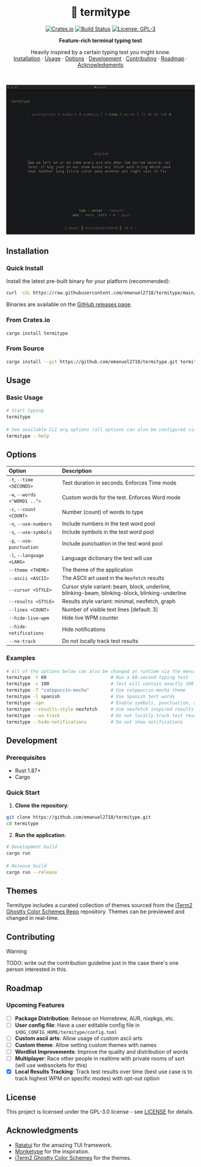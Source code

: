 <div align="center">

# 🦀 termitype

[![Crates.io](https://img.shields.io/crates/v/termitype.svg)](https://crates.io/crates/termitype)
[![Build Status](https://github.com/emanuel2718/termitype/workflows/CI/badge.svg)](https://github.com/emanuel2718/termitype/actions)
[![License: GPL-3](https://img.shields.io/badge/License-GPL3-blue.svg)](https://opensource.org/license/GPL-3.0)

**Feature-rich terminal typing test**

<p align="center">
    Heavily inspired by a certain typing test you might know.
    <br />
    <a href="#installation">Installation</a>
    ·
    <a href="#usage">Usage</a>
    ·
    <a href="#options">Options</a>
    ·
    <a href="#development">Development</a>
    ·
    <a href="#contributing">Contributing</a>
    ·
    <a href="#roadmap">Roadmap</a>
    ·
    <a href="#acknowledgments">Acknowledgments</a>
  </p>
</p>
</div>

<br />
<p align="center">
  <img src="https://raw.githubusercontent.com/emanuel2718/termitype/main/assets/demo.gif" alt="Termitype demo" width="600">
</p>

## Installation

### Quick Install

Install the latest pre-built binary for your platform (recommended):

```sh
curl -sSL https://raw.githubusercontent.com/emanuel2718/termitype/main/scripts/install.sh | bash
```

Binaries are available on the [GitHub releases page](https://github.com/emanuel2718/termitype/releases).

### From Crates.io

```sh
cargo install termitype
```

### From Source

```sh
cargo install --git https://github.com/emanuel2718/termitype.git termitype
```


## Usage

### Basic Usage

```sh
# Start typing
termitype

# See available CLI arg options (all options can also be configured via the in-game menu)
termitype --help
```

## Options

| Option                          | Description                                                                                     |
| :------------------------------ | :---------------------------------------------------------------------------------------------- |
| `-t`, `--time <SECONDS>`        | Test duration in seconds. Enforces Time mode                                                    |
| `-w`, `--words <"WORD1 ..">`    | Custom words for the test. Enforces Word mode                                                   |
| `-c`, `--count <COUNT>`         | Number (count) of words to type                                                                 |
| `-n`, `--use-numbers`           | Include numbers in the test word pool                                                           |
| `-s`, `--use-symbols`           | Include symbols in the test word pool                                                           |
| `-p`, `--use-punctuation`       | Include punctuation in the test word pool                                                       |
| `-l`, `--language <LANG>`       | Language dictionary the test will use                                                           |
| `--theme <THEME>`               | The theme of the application                                                                    |
| `--ascii <ASCII>`               | The ASCII art used in the `Neofetch` results                                                    |
| `--cursor <STYLE>`              | Cursor style variant: beam, block, underline, blinking-beam, blinking-block, blinking-underline |
| `--results <STYLE>`             | Results style variant: minimal, neofetch, graph                                                 |
| `--lines <COUNT>`               | Number of visible text lines [default: 3]                                                       |
| `--hide-live-wpm`               | Hide live WPM counter                                                                           |
| `--hide-notifications`          | Hide notifications                                                                              |
| `--no-track`                    | Do not locally track test results                                                               |

### Examples

```sh
# All of the options below can also be changed at runtime via the menu.
termitype -t 60                        # Run a 60-second typing test
termitype -c 100                       # Test will contain exactly 100 random words
termitype -T "catppuccin-mocha"        # Use catppuccin-mocha theme
termitype -l spanish                   # Use Spanish test words
termitype -spn                         # Enable symbols, punctuation, and numbers
termitype --results-style neofetch     # Use neofetch inspired results
termitype --no-track                   # Do not locally track test results nor stats
termitype --hide-notifications         # Do not show notifications
```

## Development

### Prerequisites

- Rust 1.87+
- Cargo

### Quick Start

1. **Clone the repository**:

```sh
git clone https://github.com/emanuel2718/termitype.git
cd termitype
```

2. **Run the application**:

```sh
# Development build
cargo run

# Release build
cargo run --release
```

## Themes

Termitype includes a curated collection of themes sourced from the [iTerm2 Ghostty Color Schemes Repo](https://github.com/mbadolato/iTerm2-Color-Schemes/tree/master/ghostty) repository. Themes can be previewed and changed in real-time.

## Contributing

> [!Warning]
> TODO: write out the contribution guideline just in the case there's one person interested in this.

## Roadmap

### Upcoming Features

- [ ] **Package Distribution**: Release on Homebrew, AUR, nixpkgs, etc.
- [ ] **User config file**: Have a user editable config file in `$XDG_CONFIG_HOME/termitype/config.toml`
- [ ] **Custom ascii arts**: Allow usage of custom ascii arts
- [ ] **Custom theme**: Allow setting custom themes with names
- [ ] **Wordlist Improvements**: Improve the quality and distribution of words
- [ ] **Multiplayer**: Race other people in realtime with private rooms of sort (will use websockets for this)
- [x] **Local Results Tracking**: Track test results over time (best use case is to track highest WPM on specific modes) with opt-out option

## License

This project is licensed under the GPL-3.0 license - see [LICENSE](LICENSE) for details.

## Acknowledgments

- [Ratatui](https://github.com/ratatui-org/ratatui) for the amazing TUI framework.
- [Monketype](https://github.com/monkeytypegame/monkeytype) for the inspiration.
- [iTerm2 Ghostty Color Schemes](https://github.com/mbadolato/iTerm2-Color-Schemes/tree/master/ghostty) for the themes.
